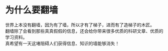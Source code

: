 # 为什么要翻墙

世界上本没有翻墙，因为有了墙，所以才有了梯子，进而有了造梯子的木匠。  
翻墙除了会看到那些真真假假的信息，还会给你带来很多优质的科研文章、优质的学习资料。  
真希望有一天这堵阻碍人们获得信息、知识的墙能够消失！

